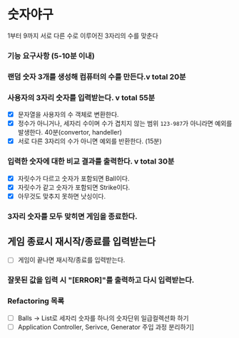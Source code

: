 # 숫자야구

1부터 9까지 서로 다른 수로 이루어진 3자리의 수를 맞춘다

### 기능 요구사항 (5-10분 이내)

### 랜덤 숫자 3개를 생성해 컴퓨터의 수를 만든다.v total 20분
### 사용자의 3자리 숫자를 입력받는다. v total 55분
- [x] 문자열을 사용자의 수 객체로 변환한다.
- [x] 정수가 아니거나, 세자리 수이며 수가 겹치지 않는 범위 ```123-987```가 아니라면 예외를 발생한다.
40분(convertor, handeller)
- [x] 서로 다른 3자리의 수가 아니면 예외를 반환한다. (15분)
### 입력한 숫자에 대한 비교 결과를 출력한다. v total  30분
- [x] 자릿수가 다르고 숫자가 포함되면 Ball이다.
- [x] 자릿수가 같고 숫자가 포함되면 Strike이다.
- [x] 아무것도 맞추지 못하면 낫싱이다.
### 3자리 숫자를 모두 맞히면 게임을 종료한다.

## 게임 종료시 재시작/종료를 입력받는다
- [ ] 게임이 끝나면 재시작/종료를 입력받는다.
### 잘못된 값을 입력 시 "[ERROR]"를 출력하고 다시 입력받는다.


### Refactoring 목록
- [ ] Balls -> List<ball number>로 세자리 숫자를 하나의 숫자단위 일급컬렉션화 하기
- [ ] Application Controller, Serivce, Generator 주입 과정 분리하기]

